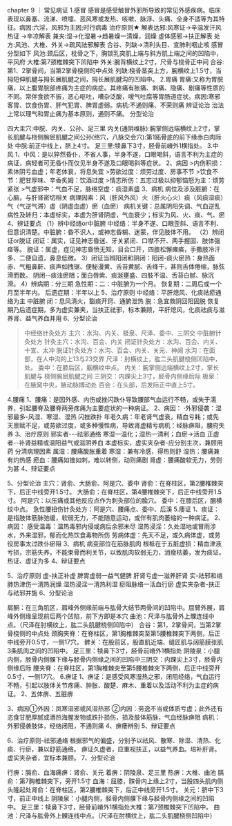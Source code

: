 chapter 9 ｜ 常见病证
1.感冒
感冒是感受触冒外邪所导致的常见外感疾病。临床表现以鼻塞、流涕、喷嚏、恶风寒或发热、咳嗽、脉浮、头痛、全身不适等为其特征。病因:六淫，风邪为主因;时行病毒
治疗原则★
解表达邪:风寒证→辛温发汗风热证 →辛凉解表
兼夹:湿→化湿暑→趋暑燥一清燥，润燥
虚体感邪→扶正解表
处方:风池、大椎、外关→疏风祛邪解表
         合谷、列缺→清利头目、宣肺利咽止咳
感冒分型如下
风池:颈后区，枕骨之下，胸锁乳突肌上端与斜方肌上端之间的凹陷中，平风府
大椎:第7颈椎棘突下凹陷中
外关:腕背横纹上2寸，尺骨与桡骨正中间
合谷:第1、2掌骨间，当第2掌骨桡侧的中点处
列缺:桡骨茎突上方，腕横纹上1.5寸，当拇短伸肌腱与拇长展肌腱之间，拇长展肌腱沟的凹陷中。
2.胃痛
胃痛:又称为胃脘痛，以上腹胃脘部疼痛为主症的病症。其疼痛有胀痛、刺痛、隐痛、剧痛等性质的不同。常伴食欲不振，恶心呕吐，嘈杂泛酸，嗳气吐腐等胃肠道症状。病因:寒邪客胃、饮食伤胃、肝气犯胃、脾胃虚弱。病机:不通则痛、不荣则痛
辨证论治
治法上常以理气和胃止痛为基本原则，通则不痛。
分型论治

四大主穴:中脘、内关、公孙、足三里
内关(通阴维脉):腕掌侧远端横纹上2寸，掌长肌腱与桡侧腕屈肌腱之间公孙(络穴，八脉交会穴):第1跖骨底的前下缘赤白肉际处
中脘:前正中线上，脐上4寸。
足三里:犊鼻下3寸，胫骨前嵴外1横指处。
3.中风 1、中风：是以猝然昏仆，不省人事，半身不遂，口眼喝斜，语言不利为主症的病证，病轻者可无昏仆而仅见半身不遂及口眼喝斜等症状。 2、病因 >内伤积损：素体阴亏血虚；年老体衰，将息失宜 >劳欲过度：烦劳过度、房事不节 >饮食不节：肥甘厚味、辛香炙姆：饮酒过度 >情志所伤：五志过极以抑郁恼怒为主：烦劳紧张 >气虚邪中：气血不足，脉络空虚：痰湿素盛 3、病机 病位及涉及脏腑：在心脑，与肝肾密切相关 病理因素：风（肝风外风）火（肝火心火）痰（风痰湿痰）气（气逆气滞）虚（阴虚血虚）瘀（血瘀） 病机关键：总属阴阳失调、气血逆乱 病性及转归：本虚标实，本虚为肝肾阴虚，气血衰少；标实为风、火、痰、气、瘀
4、辨证要点 （1）辨中经络or中脏腑 中经络：半身不遂、口眼歪斜、语言不利、但意识清楚。中脏腑：昏不识人，或神志昏糊、迷蒙，伴见肢体不用。 （2）辨闭证or脱证 闭证：属实，证见神志昏迷、牙关紧闭、口噤不开、两手握固、肢体强痉等。 脱证：属虚，症见神志昏愤无知，目合口开，四肢松懈瘫痪，手撒肢冷汗多、二便自遗，鼻息低微。
3）闭证当辨阳闭和阴闭：阳闭-痰火瘀热：身热面赤、气粗鼻鼾、痰声如拽锯、便秘漫黄、舌苔黄腻、舌绛干，甚则舌体倦缩，脉弦滑而数。
阴闭--痰浊瘀阻；面白唇紫、痰涎壅盛、四肢不温、舌苔白腻、脉沉滑。
4）辨病期：分三期
急性期：二：中脏腑为一个月。
恢复期：二周后或一个月至半年内。
后遗症期：半年以上
5、治疗原则
中经络：平肝熄风、化痰祛瘀通络为主
中脏腑 闭：息风清火，豁痰开窍、通腑泄热
脱：急宜救阴回阳固脱
恢复期乃后遗症期，多为虚实兼夹，当扶正祛邪，标本兼顾，平肝熄风，化痰祛痰与滋养肾、益气养血并用
6、分型论治

>中经络针灸处方
主穴：水沟、内关、极泉、尺泽、委中、三阴交
>中脏腑针灸处方
针灸主穴：水沟、百会、内关
闭证针灸处方：水沟、百会、内关、十宣、太冲
脱证针灸处方：水沟、百会、内关、关元、神阙
水沟：在面部，在人中沟的上13与23交界
尺泽：肘横纹上，肱二头肌腱桡侧凹陷中，处。
委中：在膝后区，胭横纹中点。
内关：腕掌侧远端横纹上2寸，掌长肌腱与
桡侧腕屈肌腱之间
三阴交：内踝尖上3寸，胫骨内侧缘后际
极泉：在腋窝中央，腋动脉搏动处
百会：在头部，后发际正中直上5寸。

4.腰痛
1、腰痛：是因外感、内伤或挫闪跌仆导致腰部气血运行不畅，或失于濡养，引起腰脊及腰脊两旁疼痛为主要症状的一种病证。
2、病因：
·外邪侵袭：湿邪最多-风湿、寒湿、湿热
闪挫跌扑
年老久病：年老肾气虚衰，精血亏耗；或先天禀赋不足，或劳欲过度，或多种慢性病，导致肾虚精亏病机：经脉痹阻，腰府失养
3、治疗原则
邪实者---祛邪通络 寒湿一温化；湿热一清利；血瘀→活血
正虚者--补肾益精或温阳益气或滋阴养血
本虚标实，虚实夹杂者-应分别主次，兼顾用药
分清病理因素
属湿：腰痛酸胀重着
寒湿：兼有冷感，得热则舒
湿热：腰痛兼有灼热感
瘀血：腰痛如锥如刺，难以转侧，动则痛剧
肾虚：腰痛酸软无力，劳则为甚
4、辩证要点

5、分型论治
主穴：肾俞、大肠俞、阿是穴、委中
肾俞：在脊柱区，第2腰椎棘突下，后正中线旁开1.5寸。
大肠俞：在脊柱区，第4腰椎棘突下，后正中线旁开1.5寸。
阿是穴：以压痛或其他反应点作为刺灸部位的腧穴。
委中：在膝后区，胭横纹中点。
急性腰扭伤针灸处方：阿是穴、腰痛点、委中、后溪
5.痿证
1、痰证：是指肢体筋脉弛缓，软弱无力，不能随意运动，或伴有肌肉萎缩的一种病证。
2、病因：
感受温毒：温热毒邪内侵或病后余邪未尽
湿热浸淫：久处湿地或冒雨涉水，外来湿邪，郁而化热饮食毒物所伤
劳病体虚：先天不足，或久病体虚，或劳役房事太过跌仆瘀阻
3、病机
病变部位在筋脉肌肉
根柢在于五脏虚损：精血津液亏损，宗筋失养，不能束骨而利关节，以致肌肉软弱无力，消瘦枯萎，发为痰证。
热证、虚证为多
4、辩证要点

5、治疗原则
虚-扶正补虚
脾胃虚弱一益气健脾
肝肾亏虚一滋养肝肾
实-祛邪和络
肺热津伤一清热润燥
湿热浸淫一清热利湿
瘀阻脉络一活血行瘀
虚实夹杂者-扶正与祛邪并施
6、分型论治

肩酮：在三角肌区，肩峰外侧缘前端与肱骨大结节两骨间的凹陷中。屈臂外展，肩峰外侧缘呈现前后两个凹陷，前下方即是本穴
曲池：尺泽与肱骨外上髁连线中点。（尺泽在肘横纹上，肱二头肌腱桡侧凹陷中）
合谷：第1，2掌骨间，当第2掌骨桡侧的中点处
颈胸夹脊：在脊柱区，第1胸椎棘突至第5腰椎棘突下两侧，后正中线旁开0.5寸，一侧17穴。
髀关：在股前区，股直肌近端、缝匠肌与阔筋膜张肌3条肌肉之间的凹陷中。
足三里：犊鼻下3寸，胫骨前嵴外1横指处
阴陵泉：小腿内侧，胫骨内侧髁下缘与胫骨内侧缘之间的凹陷中三阴交：内踝尖上3寸，胫骨内侧缘后际
腰夹脊：在脊柱区，第1胸椎棘突至第5腰椎棘突下两侧，后正中线旁开0.5寸，一侧17穴。
6.痹证
1、痹证：是感受风寒湿热之邪，闭阻经络，气血运行不畅，引起以肢体关节疼痛、肿胀、酸楚、麻木、重着以及活动不利为主症的病证。
2、五体痹、五脏痹

3、病因①外因：凤寒湿邪或风湿热邪
②内因：劳逸不当或体质亏虚；此外还有恣食甘肥厚腻或酒热海腥发物或跌扑损伤，损及肢体筋脉，气血经脉痹阻
病机：外邪侵袭肢体，经络闭阻，不通则痛
4、痹瘘辨别
5、辩证要点


6、治疗原则-祛邪通络
根据邪气的偏盛，分别予以祛风、散寒、除湿、清热、化痰、行瘀，兼以舒筋通络。
痹证久虚者，应重视扶正，以益气养血。培补肝肾。
虚实夹杂者，宜标本兼顾。
7、分型论治

行痹：膈俞、血海痛痹：肾俞、关元
着痹：阴陵泉、足三里
热痹：大椎、曲池
膈俞：第7胸椎棘突下，旁开1.5寸
血海：屈膝，髌骨内上缘上2寸，当股四头肌内侧头隆起处肾俞：在脊柱区，第2腰椎棘突下，后正中线旁开1.5寸。
关元：脐中下3寸，前正中线上
阴陵泉：小腿内侧，胫骨内侧髁下缘与胫骨内侧缘之间的凹陷中。
足三里：犊鼻下3寸，胫骨前嵴外1横指处大椎：第7颈椎棘突下凹陷中。
曲池：尺泽与肱骨外上髁连线中点。（尺泽在肘横纹上，肱二头肌腱桡侧凹陷中）
























